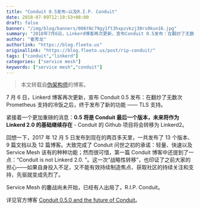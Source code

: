 ```yaml
---
title: "Conduit 0.5发布—以及R.I.P. Conduit"
date: 2018-07-09T12:19:53+08:00
draft: false
banner: "/img/blog/banners/006tNc79gy1ft3hxpzvkzj30rs0kun16.jpg"
summary: "2018年7月6日，Linkerd博客再次更新，宣布Conduit 0.5发布：在翻炒了无数次Prometheus支持的冷饭之后，终于发布了新的功能——TLS支持。紧接着一个更加重磅的消息：0.5将是Conduit最后一个版本，未来将作为Linkerd 2.0的基础继续存在——Conduit 的 Github 项目将会转移为Linkerd2。"
author: "崔秀龙"
authorlink: "https://blog.fleeto.us"
originallink: "https://blog.fleeto.us/post/rip-conduit/"
tags: ["conduit","linkerd"]
categories: ["service mesh"]
keywords: ["service mesh","conduit"]
---
```


> 本文转载自[伪架构师](https://blog.fleeto.us)的博客。

7 月 6 日，Linkerd 博客再次更新，宣布 Conduit 0.5 发布：在翻炒了无数次 Prometheus 支持的冷饭之后，终于发布了新的功能 —— TLS 支持。

紧接着一个更加重磅的消息：**0.5 将是 Conduit 最后一个版本，未来将作为 Linkerd 2.0 的基础继续存在** - Conduit 的 Github 项目将会转移为 Linkerd2。

回想一下，2017 年 12 月 5 日发布到现在的两百多天里，一共发布了 13 个版本、9 篇文档以及 12 篇博客。大致完成了 Conduit 问世之初的承诺：轻量、快速以及 Service Mesh 该有的种种功能；然而很可惜，第一篇 Conduit 博客中还提到了一点：“Conduit is not Linkerd 2.0. ”。这一次“战略性转移”，也印证了之前大家的担心——如果自身投入不足，又不能有效持续制造焦点、获取社区的持续关注和支持，先驱就变成先烈了。

Service Mesh 的鏖战尚未开始，已经有人出局了，R.I.P. Conduit。

详见官方博客  [Conduit 0.5.0 and the future of Conduit](https://blog.conduit.io/2018/07/06/conduit-0-5-and-the-future/)。
